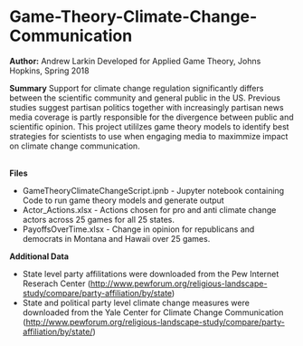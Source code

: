 # Game-Theory-Climate-Change-Communication

**Author:** Andrew Larkin
Developed for Applied Game Theory, Johns Hopkins, Spring 2018

**Summary**
Support for climate change regulation significantly differs between the scientific community and general public in the US.  Previous studies suggest partisan politics together with increasingly partisan news media coverage is partly responsible for the divergence between public and scientific opinion.  This project utililzes game theory models to identify best strategies for scientists to use when engaging media to maximmize impact on climate change communication.   
<br>

**Files**
- GameTheoryClimateChangeScript.ipnb - Jupyter notebook containing Code to run game theory models and generate output
- Actor_Actions.xlsx - Actions chosen for pro and anti climate change actors across 25 games for all 25 states.
- PayoffsOverTime.xlsx - Change in opinion for republicans and democrats in Montana and Hawaii over 25 games.


**Additional Data**
- State level party affilitations were downloaded from the Pew Internet Reserach Center (http://www.pewforum.org/religious-landscape-study/compare/party-affiliation/by/state)
- State and political party level climate change measures were downloaded from the Yale Center for Climate Change Communication (http://www.pewforum.org/religious-landscape-study/compare/party-affiliation/by/state/)

